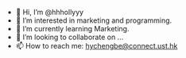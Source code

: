 - 👋 Hi, I’m @hhhollyyy
- 👀 I’m interested in marketing and programming. 
- 🌱 I’m currently learning Marketing. 
- 💞️ I’m looking to collaborate on ... 
- 📫 How to reach me: hychengbe@connect.ust.hk

<!---
hhhollyyy/hhhollyyy is a ✨ special ✨ repository because its `README.md` (this file) appears on your GitHub profile.
You can click the Preview link to take a look at your changes.
--->
